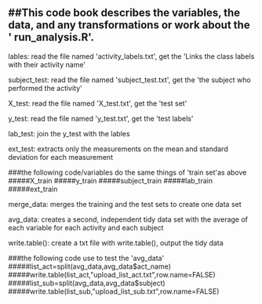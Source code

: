 ##This code book describes the variables, the data, and any transformations or work about the ' run_analysis.R'.
-----------------------------------------------------------------------------------------------------------------
lables: read the file named 'activity_labels.txt', get the 'Links the class labels with their activity name'

subject_test: read the file named 'subject_test.txt', get the 'the subject who performed the activity'

X_test: read the file named 'X_test.txt', get the 'test set'

y_test: read the file named 'y_test.txt', get the 'test labels'

lab_test: join the y_test with the lables

ext_test: extracts only the measurements on the mean and standard deviation for each measurement

###the following code/variables do the same things of 'train set'as above
#####X_train 
#####y_train
#####subject_train 
#####lab_train 
#####ext_train 

merge_data: merges the training and the test sets to create one data set

avg_data: creates a second, independent tidy data set with the average of each variable for each activity and each subject

write.table(): create a txt file with write.table(), output the tidy data

###the following code use to test the 'avg_data'
#####list_act=split(avg_data,avg_data$act_name) 
#####write.table(list_act,"upload_list_act.txt",row.name=FALSE) 
#####list_sub=split(avg_data,avg_data$subject) 
#####write.table(list_sub,"upload_list_sub.txt",row.name=FALSE) 
